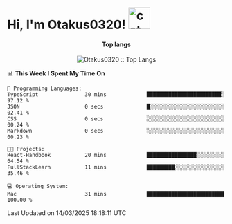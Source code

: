 <h1> Hi, I'm Otakus0320! <img src="https://media.giphy.com/media/mGcNjsfWAjY5AEZNw6/giphy.gif" width="50" alt="cat"></h1>

<h4 align="center">Top langs</h4>

<p align="center"><img src="https://github-readme-stats.vercel.app/api/top-langs/?username=Otakus0320&langs_count=10&theme=tokyonight&layout=compact&timestamp={{random_number}}" alt="Otakus0320 :: Top Langs" /></p>

<!--START_SECTION:waka-->
📊 **This Week I Spent My Time On** 

```text
💬 Programming Languages: 
TypeScript               30 mins             ████████████████████████░   97.12 % 
JSON                     0 secs              █░░░░░░░░░░░░░░░░░░░░░░░░   02.41 % 
CSS                      0 secs              ░░░░░░░░░░░░░░░░░░░░░░░░░   00.24 % 
Markdown                 0 secs              ░░░░░░░░░░░░░░░░░░░░░░░░░   00.23 % 

🐱‍💻 Projects: 
React-Handbook           20 mins             ████████████████░░░░░░░░░   64.54 % 
FullStackLearn           11 mins             █████████░░░░░░░░░░░░░░░░   35.46 % 

💻 Operating System: 
Mac                      31 mins             █████████████████████████   100.00 % 
```


 Last Updated on 14/03/2025 18:18:11 UTC
<!--END_SECTION:waka-->
